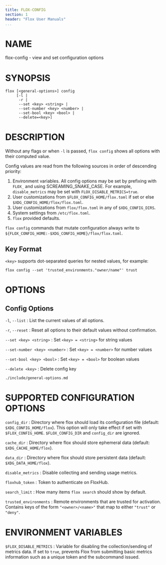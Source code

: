 ```yaml
---
title: FLOX-CONFIG
section: 1
header: "Flox User Manuals"
...
```



# NAME

flox-config - view and set configuration options

# SYNOPSIS

```
flox [<general-options>] config
     [-l |
      -r |
      --set <key> <string> |
      --set-number <key> <number> |
      --set-bool <key> <bool> |
      --delete=<key>]
```

# DESCRIPTION

Without any flags or when `-l` is passed, `flox config` shows all options with
their computed value.

Config values are read from the following sources in order of descending priority:

1. Environment variables.
   All config options may be set by prefixing with `FLOX_` and using
   SCREAMING_SNAKE_CASE.
   For example, `disable_metrics` may be set with `FLOX_DISABLE_METRICS=true`.
1. User customizations from `$FLOX_CONFIG_HOME/flox.toml` if set or else
   `$XDG_CONFIG_HOME/flox/flox.toml`.
1. User customizations from `flox/flox.toml` in any of `$XDG_CONFIG_DIRS`.
1. System settings from `/etc/flox.toml`.
1. `flox` provided defaults.

`flox config` commands that mutate configuration always write to
`${FLOX_CONFIG_HOME:-$XDG_CONFIG_HOME}/flox/flox.toml`.

## Key Format

`<key>` supports dot-separated queries for nested values, for example:

```
flox config --set 'trusted_environments."owner/name"' trust
```

# OPTIONS

## Config Options

`-l`, `--list`
:   List the current values of all options.

`-r`, `--reset`
:   Reset all options to their default values without confirmation.

`--set <key> <string>`
:  Set `<key> = <string>` for string values

`--set-number <key> <number>`
:  Set `<key> = <number>` for number values

`--set-bool <key> <bool>`
:  Set `<key> = <bool>` for boolean values

`--delete <key>`
:   Delete config key

```{.include}
./include/general-options.md
```

# SUPPORTED CONFIGURATION OPTIONS

`config_dir`
:   Directory where flox should load its configuration file
    (default: `$XDG_CONFIG_HOME/flox`).
    This option will only take effect if set with `$FLOX_CONFIG_HOME`.
    `$FLOX_CONFIG_DIR` and `config_dir` are ignored.

`cache_dir`
:   Directory where flox should store ephemeral data
    (default: `$XDG_CACHE_HOME/flox`).

`data_dir`
:   Directory where flox should store persistent data
    (default: `$XDG_DATA_HOME/flox`).

`disable_metrics`
:   Disable collecting and sending usage metrics.

`floxhub_token`
:   Token to authenticate on FloxHub.

`search_limit`
:   How many items `flox search` should show by default.

`trusted_environments`
:   Remote environments that are trusted for activation.
    Contains keys of the form `"<owner>/<name>"` that map to either `"trust"` or
    `"deny"`.

# ENVIRONMENT VARIABLES

`$FLOX_DISABLE_METRICS`
:   Variable for disabling the collection/sending of metrics data.
    If set to `true`, prevents Flox from submitting basic metrics information
    such as a unique token and the subcommand issued.
